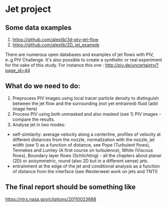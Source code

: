 # Jet project


## Some data examples
1. https://github.com/alexlib/3d-ptv-jet-flow
2. https://github.com/alexlib/2D_jet_example

There are numerous open databases and examples of jet flows with PIV, e..g PIV Challenge. It's also possible to create a synthetic or real experiment for the sake of this study. For instance this one : http://piv.de/uncertainty/?page_id=44

## What do we need to do:
1. Preprocess PIV images using local tracer particle density to distinguish between the jet flow and the surrounding (not yet entrained) fluid (add image here)
2. Process PIV using both unmasked and also masked (see 1) PIV images - compare the results. 
3. Analyse jet in two modes: 
  - self-similarity: average velocity along a centerline, profiles of velocity at different distances from the nozzle, normalization with the nozzle, jet width (see 1) as a function of distance, see Pope (Turbulent flows), Tennekes and Lumley (A first course on turbulence), White (Viscous flows), Boundary layer flows (Schlichting) - all the chapters about planar (2D) or axisymmetric, round (also 2D but in a different sense) jets. 
  - entrainment at the edge of the jet and conditional analysis as a function of distance from the interface (see Westerweel work on jets and TNTI)
  
  
 ## The final report should be something like 
 
 https://ntrs.nasa.gov/citations/20110023688
 


